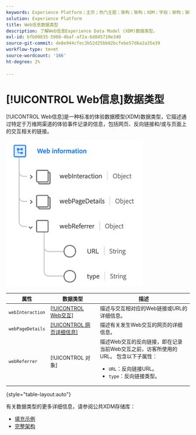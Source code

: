 ```yaml
---
keywords: Experience Platform；主页；热门主题；架构；架构；XDM；字段；架构；架构；网页详细信息；数据类型；数据类型；数据类型；网页
solution: Experience Platform
title: Web信息数据类型
description: 了解Web信息Experience Data Model (XDM)数据类型。
exl-id: bfb00835-5908-4baf-af2a-6d845710e340
source-git-commit: de8e944cfec3b52d25bb02bcfebe57d6a2a35e39
workflow-type: tm+mt
source-wordcount: '166'
ht-degree: 2%

---
```


# [!UICONTROL Web信息]数据类型

[!UICONTROL Web信息]是一种标准的体验数据模型(XDM)数据类型，它描述通过特定于万维网渠道的体验事件记录的信息，包括网页、反向链接和/或与页面上的交互相关的链接。

![](../images/data-types/web-information.png)

| 属性 | 数据类型 | 描述 |
| --- | --- | --- |
| `webInteraction` | [[!UICONTROL Web交互]](./web-interaction.md) | 描述与交互相对应的Web链接或URL的详细信息。 |
| `webPageDetails` | [[!UICONTROL 网页详细信息]](./webpage-details.md) | 描述有关发生Web交互的网页的详细信息。 |
| `webReferrer` | [!UICONTROL 对象] | 描述Web交互的反向链接，即在记录当前Web交互之前，访客所使用的URL。 包含以下子属性： <ul><li>`URL`：反向链接URL。</li><li>`type`：反向链接类型。</li></ul> |

{style="table-layout:auto"}

有关数据类型的更多详细信息，请参阅公共XDM存储库：

* [填充示例](https://github.com/adobe/xdm/blob/master/components/datatypes/webinfo.example.1.json)
* [完整架构](https://github.com/adobe/xdm/blob/master/components/datatypes/webinfo.schema.json)
